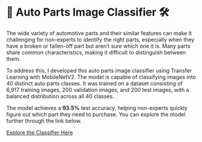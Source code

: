 # 🚗 Auto Parts Image Classifier 🛠️

The wide variety of automotive parts and their similar features can make it challenging for non-experts to identify the right parts, especially when they have a broken or fallen-off part but aren’t sure which one it is. Many parts share common characteristics, making it difficult to distinguish between them.

To address this, I developed this auto parts image classifier using Transfer Learning with MobileNetV2. The model is capable of classifying images into 40 distinct auto parts classes. It was trained on a dataset consisting of 6,917 training images, 200 validation images, and 200 test images, with a balanced distribution across all 40 classes.

The model achieves a **93.5%** test accuracy, helping non-experts quickly figure out which part they need to purchase. You can explore the model further through the link below.

[Explore the Classifier Here](https://autopartsimageclassifier.streamlit.app/)
